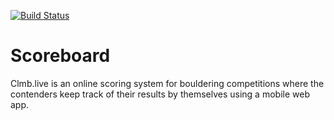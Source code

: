 [![Build Status](https://travis-ci.com/clmb-live/scoreboard.svg?branch=master)](https://travis-ci.com/clmb-live/scoreboard)

Scoreboard
==========

Clmb.live is an online scoring system for bouldering competitions where the contenders keep track of their results by themselves using a mobile web app.
